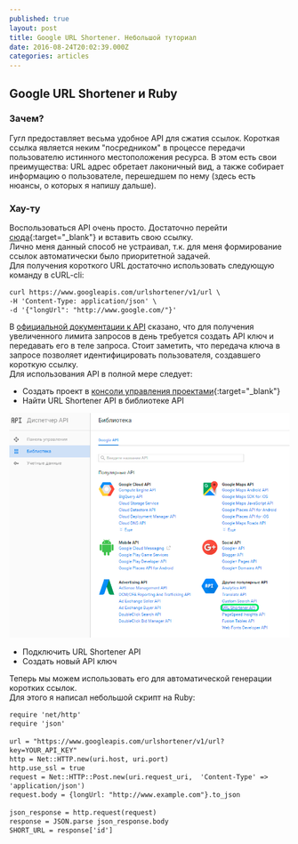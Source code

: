 ```yaml
---
published: true
layout: post
title: Google URL Shortener. Небольшой туториал
date: 2016-08-24T20:02:39.000Z
categories: articles
---
```

## Google URL Shortener и Ruby

### Зачем?
Гугл предоставляет весьма удобное API для сжатия ссылок. Короткая ссылка является неким "посредником" в процессе передачи пользователю истинного местоположения ресурса. В этом есть свои преимущества: URL адрес  обретает лаконичный вид, а также собирает информацию о пользователе, перешедшем по нему (здесь есть нюансы, о которых я напишу дальше).

### Хау-ту
Воспользоваться API очень просто. Достаточно перейти [сюда](https://goo.gl/){:target="_blank"} и вставить свою ссылку.  
Лично меня данный способ не устраивал, т.к. для меня формирование ссылок автоматически было приоритетной задачей.  
Для получения короткого URL достаточно использовать следующую команду в cURL-cli:  


    curl https://www.googleapis.com/urlshortener/v1/url \  
    -H 'Content-Type: application/json' \  
    -d '{"longUrl": "http://www.google.com/"}'


В [официальной документации к API](https://developers.google.com/url-shortener/v1/getting_started) сказано, что для получения увеличенного лимита запросов в день требуется создать API ключ и передавать его в теле запроса. Стоит заметить, что передача ключа в запросе позволяет идентифицировать пользователя, создавшего короткую ссылку.  
Для использования API в полной мере следует:  

- Создать проект в [консоли управления проектами](https://console.developers.google.com){:target="_blank"}
- Найти URL Shortener API в библиотеке API

![Google Library Pic](/assets/articles/images/google-library.png)

- Подключить URL Shortener API 
- Создать новый API ключ

Теперь мы можем использовать его для автоматической генерации коротких ссылок.  
Для этого я написал небольшой скрипт на Ruby:


    require 'net/http'
    require 'json'

    url = "https://www.googleapis.com/urlshortener/v1/url?key=YOUR_API_KEY"
    http = Net::HTTP.new(uri.host, uri.port)
    http.use_ssl = true
    request = Net::HTTP::Post.new(uri.request_uri,  'Content-Type' => 'application/json')
    request.body = {longUrl: "http://www.example.com"}.to_json

    json_response = http.request(request)
    response = JSON.parse json_response.body
    SHORT_URL = response['id']
